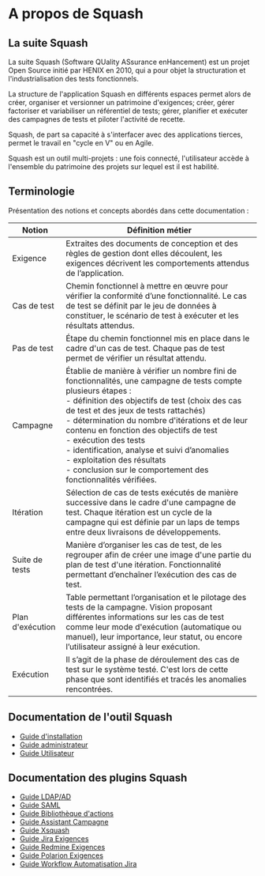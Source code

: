 # A propos de Squash

## La suite Squash

La suite Squash (Software QUality ASsurance enHancement) est un projet Open Source initié par HENIX en 2010, qui a pour objet la structuration et l'industrialisation des tests fonctionnels.

La structure de l'application Squash en différents espaces permet alors de créer, organiser et versionner un patrimoine d'exigences; créer, gérer factoriser et variabiliser un référentiel de tests; gérer, planifier et exécuter des campagnes de tests et piloter l'activité de recette.

Squash, de part sa capacité à s'interfacer avec des applications tierces, permet le travail en "cycle en V" ou en Agile.

Squash est un outil multi-projets : une fois connecté, l'utilisateur accède à l'ensemble du patrimoine des projets sur lequel est il est habilité.

## Terminologie

Présentation des notions et concepts abordés dans cette documentation :

|Notion|Définition métier
|--|--|
|Exigence|Extraites des documents de conception et des règles de gestion dont elles découlent, les exigences décrivent les comportements attendus de l’application.
|Cas de test|Chemin fonctionnel à mettre en œuvre pour vérifier la conformité d’une fonctionnalité. Le cas de test se définit par le jeu de données à constituer, le scénario de test à exécuter et les résultats attendus.
|Pas de test|Étape du chemin fonctionnel mis en place dans le cadre d'un cas de test. Chaque pas de test permet de vérifier un résultat attendu.
|Campagne|Établie de manière à vérifier un nombre fini de fonctionnalités, une campagne de tests compte plusieurs étapes : <br/>- définition des objectifs de test (choix des cas de test et des jeux de tests rattachés)<br/>- détermination du nombre d'itérations et de leur contenu en fonction des objectifs de test <br/>- exécution des tests<br/>- identification, analyse et suivi d’anomalies <br/>- exploitation des résultats <br/>- conclusion sur le comportement des fonctionnalités vérifiées.
|Itération|Sélection de cas de tests exécutés de manière successive dans le cadre d'une campagne de test. Chaque itération est un cycle de la campagne qui est définie par un laps de temps entre deux livraisons de développements.
|Suite de tests |Manière d’organiser les cas de test, de les regrouper afin de créer une image d'une partie du plan de test d'une itération. Fonctionnalité permettant d’enchaîner l’exécution des cas de test.
|Plan d'exécution |Table permettant l’organisation et le pilotage des tests de la campagne. Vision proposant différentes informations sur les cas de test comme leur mode d'exécution (automatique ou manuel), leur importance, leur statut, ou encore l’utilisateur assigné à leur exécution.
|Exécution|Il s’agit de la phase de déroulement des cas de test sur le système testé. C'est lors de cette phase que sont identifiés et tracés les anomalies rencontrées.

## Documentation de l'outil Squash

- [Guide d'installation](install-guide/index.md)
- [Guide administrateur](admin-guide/presentation-generale/presentation-administration-squash.md)
- [Guide Utilisateur](user-guide/presentation-generale/espaces-squash.md)

## Documentation des plugins Squash

- [Guide LDAP/AD](plugin-guides/ad-ldap-guide/index.md)
- [Guide SAML](plugin-guides/saml-guide/index.md)
- [Guide Bibliothèque d'actions](plugin-guides/action-word-guide/index.md)
- [Guide Assistant Campagne](plugin-guides/campaign-wizard-guide/index.md)
- [Guide Xsquash](plugin-guides/xsquash-guide/index.md)
- [Guide Jira Exigences](plugin-guides/jira-req-guide/index.md)
- [Guide Redmine Exigences](plugin-guides/redmine-req-guide/index.md)
- [Guide Polarion Exigences](plugin-guides/polarion-guide/index.md)
- [Guide Workflow Automatisation Jira](plugin-guides/waj-guide/index.md)
